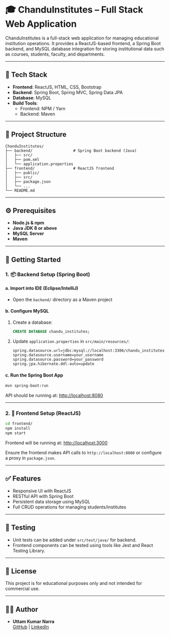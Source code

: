 # 🎓 ChanduInstitutes – Full Stack Web Application

ChanduInstitutes is a full-stack web application for managing educational institution operations. It provides a ReactJS-based frontend, a Spring Boot backend, and MySQL database integration for storing institutional data such as courses, students, faculty, and departments.

---

## 🧩 Tech Stack

- **Frontend**: ReactJS, HTML, CSS, Bootstrap
- **Backend**: Spring Boot, Spring MVC, Spring Data JPA
- **Database**: MySQL
- **Build Tools**:
  - Frontend: NPM / Yarn
  - Backend: Maven

---

## 📁 Project Structure

```
ChanduInstitutes/
├── backend/                  # Spring Boot backend (Java)
│   ├── src/
│   ├── pom.xml
│   └── application.properties
├── frontend/                 # ReactJS frontend
│   ├── public/
│   ├── src/
│   ├── package.json
│   └── ...
└── README.md
```

---

## ⚙️ Prerequisites

- **Node.js & npm**
- **Java JDK 8 or above**
- **MySQL Server**
- **Maven**

---

## 🚀 Getting Started

### 1. 📦 Backend Setup (Spring Boot)

#### a. Import into IDE (Eclipse/IntelliJ)
- Open the `backend/` directory as a Maven project

#### b. Configure MySQL

1. Create a database:
   ```sql
   CREATE DATABASE chandu_institutes;
   ```

2. Update `application.properties` in `src/main/resources/`:
   ```properties
   spring.datasource.url=jdbc:mysql://localhost:3306/chandu_institutes
   spring.datasource.username=your_username
   spring.datasource.password=your_password
   spring.jpa.hibernate.ddl-auto=update
   ```

#### c. Run the Spring Boot App

```bash
mvn spring-boot:run
```

API should be running at: [http://localhost:8080](http://localhost:8080)

---

### 2. 🎨 Frontend Setup (ReactJS)

```bash
cd frontend/
npm install
npm start
```

Frontend will be running at: [http://localhost:3000](http://localhost:3000)

Ensure the frontend makes API calls to `http://localhost:8080` or configure a proxy in `package.json`.

---

## ✅ Features

- Responsive UI with ReactJS
- RESTful API with Spring Boot
- Persistent data storage using MySQL
- Full CRUD operations for managing students/institutes

---

## 🧪 Testing

- Unit tests can be added under `src/test/java/` for backend.
- Frontend components can be tested using tools like Jest and React Testing Library.

---

## 📄 License

This project is for educational purposes only and not intended for commercial use.

---

## 🙋‍♂️ Author

- **Uttam Kumar Narra**  
  [GitHub](https://github.com/UttamkumarNarra) | [LinkedIn](https://www.linkedin.com/in/uttam-kumar-narra-54145024b/)
